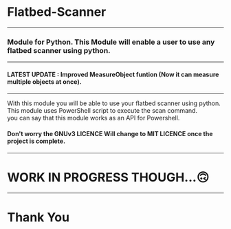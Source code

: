 # Flatbed-Scanner


--------------------------------------------------------------------------------------------------- 
   ### Module for Python. This Module will enable a user to use any flatbed scanner using python.

--------------------------------------------------------------------------------------------------- 

#### LATEST UPDATE : Improved MeasureObject funtion (Now it can measure multiple objects at once). 

---------------------------------------------------------------------------------------------------
With this module you will be able to use your flatbed scanner using python.                       
This module uses PowerShell script to execute the scan command.                          
you can say that this module works as an API for Powershell. 
#### Don't worry the GNUv3 LICENCE Will change to MIT LICENCE once the project is complete.

---------------------------------------------------------------------------------------------------
# WORK IN PROGRESS THOUGH...🙃

---------------------------------------------------------------------------------------------------
# Thank You
